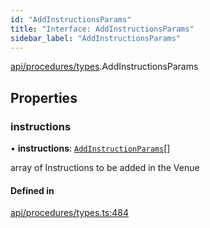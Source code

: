 ```yaml
---
id: "AddInstructionsParams"
title: "Interface: AddInstructionsParams"
sidebar_label: "AddInstructionsParams"
---
```


[api/procedures/types](../../../../../modules/API/Procedures/Types/Types.md).AddInstructionsParams

## Properties

### instructions

• **instructions**: [`AddInstructionParams`](../../../../../modules/API/Procedures/Types/Types.md#addinstructionparams)[]

array of Instructions to be added in the Venue

#### Defined in

[api/procedures/types.ts:484](https://github.com/PolymeshAssociation/polymesh-sdk/blob/2d3ac2aea/src/api/procedures/types.ts#L484)
